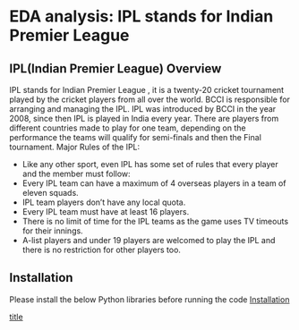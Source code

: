 # EDA analysis: IPL stands for Indian Premier League
## IPL(Indian Premier League) Overview 
IPL stands for Indian Premier League , it is a twenty-20 cricket tournament played by the cricket players from all over the world. BCCI is responsible for arranging and managing the IPL.
IPL was introduced by BCCI in the year 2008, since then IPL is played in India every year. There are players from different countries made to play for one team, depending on the performance the teams will qualify for semi-finals and then the Final tournament.
Major Rules of the IPL:
 - Like any other sport, even IPL has some set of rules that every player and the member must follow:
 - Every IPL team can have a maximum of 4 overseas players in a team of eleven squads. 
 - IPL team players don’t have any local quota. 
 - Every IPL team must have at least 16 players. 
 - There is no limit of time for the IPL teams as the game uses TV timeouts for their innings. 
 - A-list players and under 19 players are welcomed to play the IPL and there is no restriction for other players too.

## Installation
Please install the below Python libraries before running the code
[Installation](https://github.com/usamara/IPL-stands-for-Indian-Premier-League/blob/main/Installation%20.py)

[title](https://www.example.com)


